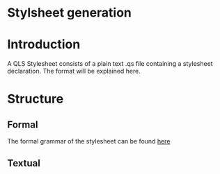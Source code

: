 Stylsheet generation
====================

# Introduction
A QLS Stylesheet consists of a plain text .qs file containing a 
stylesheet declaration. The format will be explained here.

# Structure

## Formal
The formal grammar of the stylesheet can be found [here](../src/lang/qls/syntax/QLS.rsc)

## Textual
